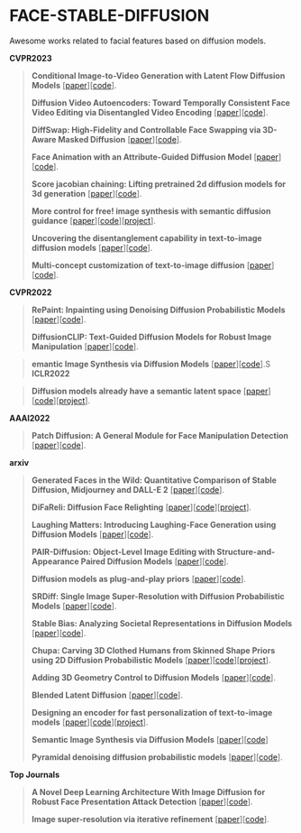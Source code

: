 # FACE-STABLE-DIFFUSION
Awesome works related to facial features based on diffusion models. 

**CVPR2023**

> **Conditional Image-to-Video Generation with Latent Flow Diffusion Models** [[paper](https://arxiv.org/abs/2303.13744)][[code](https://github.com/nihaomiao/CVPR23_LFDM)].
> 
> **Diffusion Video Autoencoders: Toward Temporally Consistent Face Video Editing via Disentangled Video Encoding** [[paper](https://openaccess.thecvf.com/content/CVPR2023/papers/Kim_Diffusion_Video_Autoencoders_Toward_Temporally_Consistent_Face_Video_Editing_via_CVPR_2023_paper.pdf)][[code](https://github.com/nihaomiao/CVPR23_LFDM)].
> 
> **DiffSwap: High-Fidelity and Controllable Face Swapping via 3D-Aware Masked Diffusion** [[paper](https://openaccess.thecvf.com/content/CVPR2023/papers/Zhao_DiffSwap_High-Fidelity_and_Controllable_Face_Swapping_via_3D-Aware_Masked_Diffusion_CVPR_2023_paper.pdf)][[code](https://github.com/zengbohan0217/FADM)].
>
> **Face Animation with an Attribute-Guided Diffusion Model** [[paper](https://openaccess.thecvf.com/content/CVPR2023W/GCV/papers/Zeng_Face_Animation_With_an_Attribute-Guided_Diffusion_Model_CVPRW_2023_paper.pdf)][[code]()].
>
>  **Score jacobian chaining: Lifting pretrained 2d diffusion models for 3d generation** [[paper](https://openaccess.thecvf.com/content/CVPR2023/papers/Wang_Score_Jacobian_Chaining_Lifting_Pretrained_2D_Diffusion_Models_for_3D_CVPR_2023_paper.pdf)][[code]()].
>
> **More control for free! image synthesis with semantic diffusion guidance** [[paper](https://openaccess.thecvf.com/content/WACV2023/papers/Liu_More_Control_for_Free_Image_Synthesis_With_Semantic_Diffusion_Guidance_WACV_2023_paper.pdf)][[code]()][[project](xh-liu.github.io/sdg/)].
>
> **Uncovering the disentanglement capability in text-to-image diffusion models** [[paper](https://openaccess.thecvf.com/content/CVPR2023/papers/Wu_Uncovering_the_Disentanglement_Capability_in_Text-to-Image_Diffusion_Models_CVPR_2023_paper.pdf)][[code](https://github.com/UCSBNLP-Chang/DiffusionDisentanglement.)].
> 
>  **Multi-concept customization of text-to-image diffusion** [[paper](https://openaccess.thecvf.com/content/CVPR2023/papers/Kumari_Multi-Concept_Customization_of_Text-to-Image_Diffusion_CVPR_2023_paper.pdf)][[code]()].
> 
> 

**CVPR2022**

> **RePaint: Inpainting using Denoising Diffusion Probabilistic Models** [[paper](https://openaccess.thecvf.com/content/CVPR2022/papers/Lugmayr_RePaint_Inpainting_Using_Denoising_Diffusion_Probabilistic_Models_CVPR_2022_paper.pdf)][[code](https://www.git.io/RePaint)].
>
>  **DiffusionCLIP: Text-Guided Diffusion Models for Robust Image Manipulation** [[paper](https://openaccess.thecvf.com/content/CVPR2022/papers/Kim_DiffusionCLIP_Text-Guided_Diffusion_Models_for_Robust_Image_Manipulation_CVPR_2022_paper.pdf)][[code](https://github.com/gwang-kim/DiffusionCLIP)].

>  **emantic Image Synthesis via Diffusion Models** [[paper]()][[code]()].S
**ICLR2022**

>  **Diffusion models already have a semantic latent space** [[paper](https://arxiv.org/pdf/2210.10960.pdf)][[code]()][[project](https://kwonminki.github.io/Asyrp/)].

**AAAI2022**

> **Patch Diffusion: A General Module for Face Manipulation Detection** [[paper](https://ojs.aaai.org/index.php/AAAI/article/view/20233)][[code]()].
>

**arxiv**

> **Generated Faces in the Wild: Quantitative Comparison of Stable Diffusion, Midjourney and DALL-E 2** [[paper]((https://arxiv.org/pdf/2210.00586.pdf)https://arxiv.org/pdf/2210.00586.pdf)][[code]()].
>
> **DiFaReli: Diffusion Face Relighting** [[paper](https://arxiv.org/pdf/2304.09479.pdf)][[code]()][[project](https://diffusion-face-relighting.github.io/)].
>
> **Laughing Matters: Introducing Laughing-Face Generation using Diffusion Models** [[paper](https://arxiv.org/pdf/2305.08854.pdf)][[code]()].
>
> **PAIR-Diffusion: Object-Level Image Editing with Structure-and-Appearance Paired Diffusion Models** [[paper](https://arxiv.org/pdf/2303.17546.pdf)][[code](https://github.com/Picsart-AI-Research/PAIR-Diffusion)].
>
>  **Diffusion models as plug-and-play priors** [[paper](https://arxiv.org/pdf/2206.09012.pdf)][[code](https://github.com/AlexGraikos/diffusion_priors)].
> 
> **SRDiff: Single Image Super-Resolution with Diffusion Probabilistic Models** [[paper](https://arxiv.org/pdf/2104.14951.pdf)][[code]()].
> 
> **Stable Bias: Analyzing Societal Representations in Diffusion Models** [[paper](https://arxiv.org/abs/2303.11408)][[code]()].
>
> **Chupa: Carving 3D Clothed Humans from Skinned Shape Priors using 2D Diffusion Probabilistic Models** [[paper](https://arxiv.org/pdf/2305.11870.pdf)][[code]()][[project](https://snuvclab.github.io/chupa/)].
>
> **Adding 3D Geometry Control to Diffusion Models** [[paper](https://arxiv.org/pdf/2306.08103.pdf)][[code]()].
>
>  **Blended Latent Diffusion** [[paper](https://arxiv.org/pdf/2206.02779.pdf)][[code]()].
>
> **Designing an encoder for fast personalization of text-to-image models** [[paper](https://arxiv.org/pdf/2302.12228.pdf)][[code]()][[project](https://tuning-encoder.github.io/)].
>
> **Semantic Image Synthesis via Diffusion Models** [[paper](https://arxiv.org/pdf/2207.00050.pdf)][[code](https://github.com/WeilunWang/semantic-diffusion-model.)]
>
> **Pyramidal denoising diffusion probabilistic models** [[paper](https://arxiv.org/pdf/2208.01864.pdf)][[code]()]. 



**Top Journals**
>  **A Novel Deep Learning Architecture With Image Diffusion for Robust Face Presentation Attack Detection** [[paper](https://ieeexplore.ieee.org/stamp/stamp.jsp?arnumber=10149339)][[code]()].
>
> **Image super-resolution via iterative refinement** [[paper](https://ieeexplore.ieee.org/stamp/stamp.jsp?arnumber=9887996)][[code]()].
